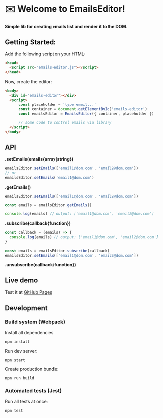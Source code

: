 # ✉️ Welcome to EmailsEditor!
#### Simple lib for creating emails list and render it to the DOM. 

## Getting Started:

Add the following script on your HTML:
```html
<head>
  <script src="emails-editor.js"></script> 
</head>
```

Now, create the editor:
```html
<body>
  <div id="emails-editor"></div>
  <script>
      const placeholder = 'type email...'
      const container = document.getElementById('emails-editor')
      const emailsEditor = EmailsEditor({ container, placeholder })

      // some code to control emails via library
  </script>
</body>
```

## API

**.setEmails(emails{array|string})**
```javascript
emailsEditor.setEmails(['email1@dom.com', 'email2@dom.com'])
// or
emailsEditor.setEmails('email1@dom.com')
```

**.getEmails()**
```javascript
emailsEditor.setEmails(['email1@dom.com', 'email2@dom.com'])

const emails = emailsEditor.getEmails()

console.log(emails) // output: ['email1@dom.com', 'email2@dom.com']
```

**.subscribe(callback{function})**
```javascript
const callback = (emails) => {
  console.log(emails) // output: ['email1@dom.com', 'email2@dom.com']
}

const emails = emailsEditor.subscribe(callback)
emailsEditor.setEmails(['email1@dom.com', 'email2@dom.com'])
```

**.unsubscribe(callback{function})** 

## Live demo
Test it at [GitHub Pages](https://vitaliykibish.github.io/emails-editor 'GitHub Pages')

## Development

### Build system (Webpack)

Install all dependencies:
```
npm install
```

Run dev server:
```
npm start
```

Create production bundle:
```
npm run build
```

### Automated tests (Jest)

Run all tests at once:
```
npm test
```

